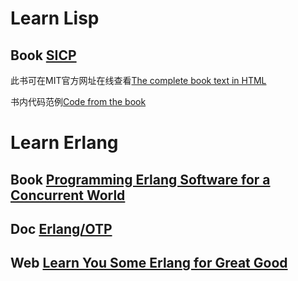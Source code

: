 # Learn Lisp
## Book [SICP](https://mitpress.mit.edu/sicp/)

此书可在MIT官方网址在线查看[The complete book text in HTML](https://mitpress.mit.edu/sicp/full-text/book/book.html)

书内代码范例[Code from the book](https://mitpress.mit.edu/sicp/code/index.html)

# Learn Erlang
## Book [Programming Erlang Software for a Concurrent World](https://pragprog.com/book/jaerlang2/programming-erlang)

## Doc [Erlang/OTP](http://erlang.org/doc/index.html) 

## Web [Learn You Some Erlang for Great Good](http://learnyousomeerlang.com/content)